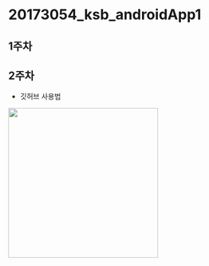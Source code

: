 # 20173054_ksb_androidApp1

## 1주차

## 2주차
  - 깃허브 사용법

<img width="300" height="300" src="./png/2주차 출석과제.jpeg"></img>
